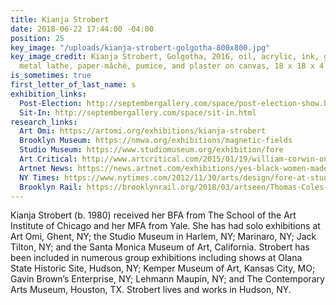 ```yaml
---
title: Kianja Strobert
date: 2018-06-22 17:44:00 -04:00
position: 25
key_image: "/uploads/kianja-strobert-golgotha-800x800.jpg"
key_image_credit: Kianja Strobert, Golgotha, 2016, oil, acrylic, ink, graphite, paper,
  metal lathe, paper-mâché, pumice, and plaster on canvas, 18 x 18 x 4 inches
is_sometimes: true
first_letter_of_last_name: s
exhibition_links:
  Post-Election: http://septembergallery.com/space/post-election-show.html
  Sit-In: http://septembergallery.com/space/sit-in.html
research_links:
  Art Omi: https://artomi.org/exhibitions/kianja-strobert
  Brooklyn Museum: https://nmwa.org/exhibitions/magnetic-fields
  Studio Museum: https://www.studiomuseum.org/exhibition/fore
  Art Critical: http://www.artcritical.com/2015/01/19/william-corwin-on-kianja-strobert/
  Artnet News: https://news.artnet.com/exhibitions/yes-black-women-made-abstract-art-too-and-how-a-vital-new-show-makes-clear-1121906
  NY Times: https://www.nytimes.com/2012/11/30/arts/design/fore-at-studio-museum-in-harlem.html
  Brooklyn Rail: https://brooklynrail.org/2018/03/artseen/Thomas-Coles-Journey-Atlantic-Crossings
---
```


Kianja Strobert (b. 1980) received her BFA from The School of the Art Institute of Chicago and her MFA from Yale. She has had solo exhibitions at Art Omi, Ghent, NY; the Studio Museum in Harlem, NY;  Marinaro, NY; Jack Tilton, NY; and the Santa Monica Museum of Art, California. Strobert has been included in numerous group exhibitions including shows at Olana State Historic Site, Hudson, NY; Kemper Museum of Art, Kansas City, MO; Gavin Brown’s Enterprise, NY; Lehmann Maupin, NY; and The Contemporary Arts Museum, Houston, TX. Strobert lives and works in Hudson, NY. 